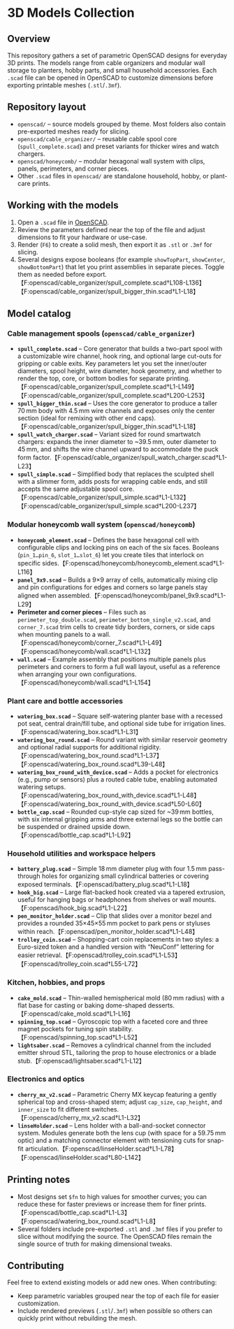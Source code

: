 # 3D Models Collection

## Overview
This repository gathers a set of parametric OpenSCAD designs for everyday 3D prints. The models range from cable organizers and modular wall storage to planters, hobby parts, and small household accessories. Each `.scad` file can be opened in OpenSCAD to customize dimensions before exporting printable meshes (`.stl`/`.3mf`).

## Repository layout
- `openscad/` – source models grouped by theme. Most folders also contain pre-exported meshes ready for slicing.
- `openscad/cable_organizer/` – reusable cable spool core (`spull_complete.scad`) and preset variants for thicker wires and watch chargers.
- `openscad/honeycomb/` – modular hexagonal wall system with clips, panels, perimeters, and corner pieces.
- Other `.scad` files in `openscad/` are standalone household, hobby, or plant-care prints.

## Working with the models
1. Open a `.scad` file in [OpenSCAD](https://openscad.org/).
2. Review the parameters defined near the top of the file and adjust dimensions to fit your hardware or use-case.
3. Render (`F6`) to create a solid mesh, then export it as `.stl` or `.3mf` for slicing.
4. Several designs expose booleans (for example `showTopPart`, `showCenter`, `showBottomPart`) that let you print assemblies in separate pieces. Toggle them as needed before export.【F:openscad/cable_organizer/spull_complete.scad†L108-L136】【F:openscad/cable_organizer/spull_bigger_thin.scad†L1-L18】

## Model catalog

### Cable management spools (`openscad/cable_organizer`)
- **`spull_complete.scad`** – Core generator that builds a two-part spool with a customizable wire channel, hook ring, and optional large cut-outs for gripping or cable exits. Key parameters let you set the inner/outer diameters, spool height, wire diameter, hook geometry, and whether to render the top, core, or bottom bodies for separate printing.【F:openscad/cable_organizer/spull_complete.scad†L1-L149】【F:openscad/cable_organizer/spull_complete.scad†L200-L253】
- **`spull_bigger_thin.scad`** – Uses the core generator to produce a taller 70 mm body with 4.5 mm wire channels and exposes only the center section (ideal for remixing with other end caps).【F:openscad/cable_organizer/spull_bigger_thin.scad†L1-L18】
- **`spull_watch_charger.scad`** – Variant sized for round smartwatch chargers: expands the inner diameter to ~39.5 mm, outer diameter to 45 mm, and shifts the wire channel upward to accommodate the puck form factor.【F:openscad/cable_organizer/spull_watch_charger.scad†L1-L23】
- **`spull_simple.scad`** – Simplified body that replaces the sculpted shell with a slimmer form, adds posts for wrapping cable ends, and still accepts the same adjustable spool core.【F:openscad/cable_organizer/spull_simple.scad†L1-L132】【F:openscad/cable_organizer/spull_simple.scad†L200-L237】

### Modular honeycomb wall system (`openscad/honeycomb`)
- **`honeycomb_element.scad`** – Defines the base hexagonal cell with configurable clips and locking pins on each of the six faces. Booleans (`pin_1…pin_6`, `slot_1…slot_6`) let you create tiles that interlock on specific sides.【F:openscad/honeycomb/honeycomb_element.scad†L1-L116】
- **`panel_9x9.scad`** – Builds a 9×9 array of cells, automatically mixing clip and pin configurations for edges and corners so large panels stay aligned when assembled.【F:openscad/honeycomb/panel_9x9.scad†L1-L29】
- **Perimeter and corner pieces** – Files such as `perimeter_top_double.scad`, `perimeter_bottom_single_v2.scad`, and `corner_7.scad` trim cells to create tidy borders, corners, or side caps when mounting panels to a wall.【F:openscad/honeycomb/corner_7.scad†L1-L49】【F:openscad/honeycomb/wall.scad†L1-L132】
- **`wall.scad`** – Example assembly that positions multiple panels plus perimeters and corners to form a full wall layout, useful as a reference when arranging your own configurations.【F:openscad/honeycomb/wall.scad†L1-L154】

### Plant care and bottle accessories
- **`watering_box.scad`** – Square self-watering planter base with a recessed pot seat, central drain/fill tube, and optional side tube for irrigation lines.【F:openscad/watering_box.scad†L1-L31】
- **`watering_box_round.scad`** – Round variant with similar reservoir geometry and optional radial supports for additional rigidity.【F:openscad/watering_box_round.scad†L1-L37】【F:openscad/watering_box_round.scad†L39-L48】
- **`watering_box_round_with_device.scad`** – Adds a pocket for electronics (e.g., pump or sensors) plus a routed cable tube, enabling automated watering setups.【F:openscad/watering_box_round_with_device.scad†L1-L48】【F:openscad/watering_box_round_with_device.scad†L50-L60】
- **`bottle_cap.scad`** – Rounded cup-style cap sized for ~39 mm bottles, with six internal gripping arms and three external legs so the bottle can be suspended or drained upside down.【F:openscad/bottle_cap.scad†L1-L92】

### Household utilities and workspace helpers
- **`battery_plug.scad`** – Simple 18 mm diameter plug with four 1.5 mm pass-through holes for organizing small cylindrical batteries or covering exposed terminals.【F:openscad/battery_plug.scad†L1-L18】
- **`hook_big.scad`** – Large flat-backed hook created via a tapered extrusion, useful for hanging bags or headphones from shelves or wall mounts.【F:openscad/hook_big.scad†L1-L22】
- **`pen_monitor_holder.scad`** – Clip that slides over a monitor bezel and provides a rounded 35×45×55 mm pocket to park pens or styluses within reach.【F:openscad/pen_monitor_holder.scad†L1-L48】
- **`trolley_coin.scad`** – Shopping-cart coin replacements in two styles: a Euro-sized token and a handled version with “NeuConf” lettering for easier retrieval.【F:openscad/trolley_coin.scad†L1-L53】【F:openscad/trolley_coin.scad†L55-L72】

### Kitchen, hobbies, and props
- **`cake_mold.scad`** – Thin-walled hemispherical mold (80 mm radius) with a flat base for casting or baking dome-shaped desserts.【F:openscad/cake_mold.scad†L1-L16】
- **`spinning_top.scad`** – Gyroscopic top with a faceted core and three magnet pockets for tuning spin stability.【F:openscad/spinning_top.scad†L1-L52】
- **`lightsaber.scad`** – Removes a cylindrical channel from the included emitter shroud STL, tailoring the prop to house electronics or a blade stub.【F:openscad/lightsaber.scad†L1-L12】

### Electronics and optics
- **`cherry_mx_v2.scad`** – Parametric Cherry MX keycap featuring a gently spherical top and cross-shaped stem; adjust `cap_size`, `cap_height`, and `inner_size` to fit different switches.【F:openscad/cherry_mx_v2.scad†L1-L32】
- **`linseHolder.scad`** – Lens holder with a ball-and-socket connector system. Modules generate both the lens cup (with space for a 59.75 mm optic) and a matching connector element with tensioning cuts for snap-fit articulation.【F:openscad/linseHolder.scad†L1-L78】【F:openscad/linseHolder.scad†L80-L142】

## Printing notes
- Most designs set `$fn` to high values for smoother curves; you can reduce these for faster previews or increase them for finer prints.【F:openscad/bottle_cap.scad†L1-L3】【F:openscad/watering_box_round.scad†L1-L8】
- Several folders include pre-exported `.stl` and `.3mf` files if you prefer to slice without modifying the source. The OpenSCAD files remain the single source of truth for making dimensional tweaks.

## Contributing
Feel free to extend existing models or add new ones. When contributing:
- Keep parametric variables grouped near the top of each file for easier customization.
- Include rendered previews (`.stl`/`.3mf`) when possible so others can quickly print without rebuilding the mesh.
